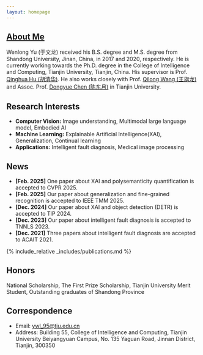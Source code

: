 ```yaml
---
layout: homepage
---
```


## [About Me](https://github.com/yuwenloong/yuwenloong.github.io)
Wenlong Yu (于文龙) received his B.S. degree and M.S. degree from Shandong University, Jinan, China, in 2017 and 2020, respectively. He is currently working towards the Ph.D. degree in the College of Intelligence and Computing, Tianjin University, Tianjin, China. His supervisor is Prof. [Qinghua Hu (胡清华)](https://cic.tju.edu.cn/faculty/huqinghua/index.html). He also works closely with Prof. [Qilong Wang (王旗龙)](https://csqlwang.github.io/homepage/) and Assoc. Prof. [Dongyue Chen (陈东月)](https://dyuechen.github.io/) in Tianjin University. 

## Research Interests

- **Computer Vision:** Image understanding, Multimodal large language model, Embodied AI
- **Machine Learning:** Explainable Artificial Intelligence(XAI), Generalization, Continual learning
- **Applications:** Intelligent fault diagnosis, Medical image processing

## News
- **[Feb. 2025]** One paper about XAI and polysemanticity quantification is accepted to CVPR 2025.
- **[Feb. 2025]** Our paper about generalization and fine-grained recognition is accepted to IEEE TMM 2025.
- **[Dec. 2024]** Our paper about XAI and object detection (DETR) is accepted to TIP 2024.
- **[Dec. 2023]** Our paper about intelligent fault diagnosis is accepted to TNNLS 2023.
- **[Dec. 2021]** Three papers about intelligent fault diagnosis are accepted to ACAIT 2021.

{% include_relative _includes/publications.md %}

## Honors
National Scholarship, 
The First Prize Scholarship, 
Tianjin University Merit Student, 
Outstanding graduates of Shandong Province


## Correspondence
- Email: ywl_95@tju.edu.cn
- Address: Building 55, College of Intelligence and Computing, Tianjin University Beiyangyuan Campus, No. 135 Yaguan Road, Jinnan District, Tianjin, 300350 
